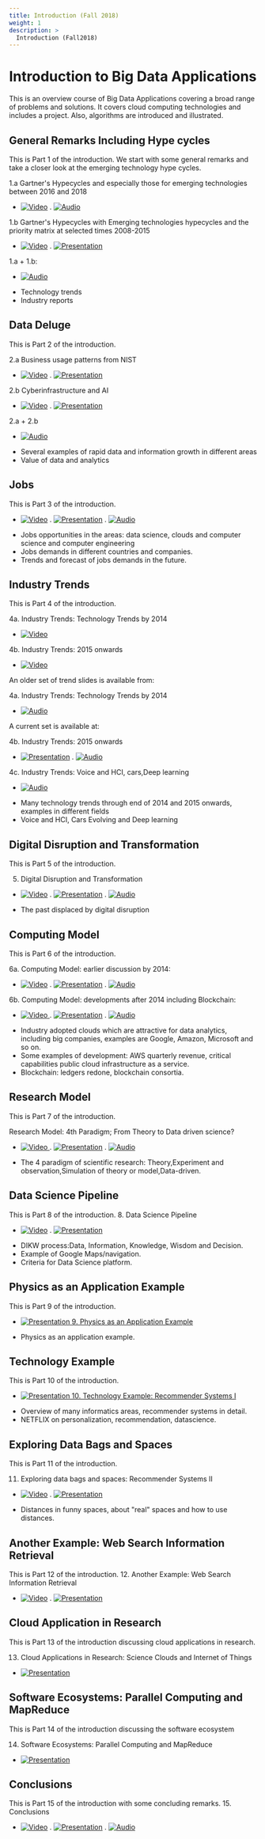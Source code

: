 ```yaml
---
title: Introduction (Fall 2018)
weight: 1
description: >
  Introduction (Fall2018)
---
```


# Introduction to Big Data Applications

This is an overview course of Big Data Applications covering a broad
range of problems and solutions. It covers cloud computing
technologies and includes a project. Also, algorithms are introduced
and illustrated.

## General Remarks Including Hype cycles

This is Part 1 of the introduction. We start with some general remarks and
take a closer look at the emerging technology hype cycles.

1.a Gartner's Hypecycles and especially those for emerging technologies between 2016 and 2018

* [![Video](/images/video.png)](https://drive.google.com/file/d/1ITxfyu5tJReRM5KgEaPWgT3MrQiK6wD1) .
 [![Audio](/images/audio.png)](https://drive.google.com/open?id=1vHd10o92iOqxW0yD35DmTWB2XxrGoXF3)

1.b Gartner's Hypecycles with Emerging technologies hypecycles and the priority matrix at selected times 2008-2015

* [![Video](/images/video.png)](https://drive.google.com/open?id=1uqkUXsVAd_Nwp6nuuWyTIUQxtZZvUK1J) .
[![Presentation](/images/presentation.png)](https://drive.google.com/open?id=18rzv00dUsFeVO6WdWASX6-dc6iVGBjUL)

1.a + 1.b:

* [![Audio](/images/audio.png)](https://drive.google.com/open?id=1vUxKfC4sQUcEZ7O6H8YCbKV5yDoboedH)


- Technology trends
- Industry reports

## Data Deluge

This is Part 2 of the introduction.

2.a Business usage patterns from NIST

* [![Video](/images/video.png)](https://drive.google.com/open?id=1WMPvAsfESLy3X94SVZjfUlSUplJPYVXA) .
[![Presentation](/images/presentation.png)](https://drive.google.com/open?id=1NfWW9yBbqHlJWfrCTuRm_9oPICZtFmuL)

2.b Cyberinfrastructure and AI

* [![Video](/images/video.png)](https://drive.google.com/open?id=1NiyanWoXXPpNGilutPpFBLqFNE948taS) .
[![Presentation](/images/presentation.png)](https://drive.google.com/open?id=1Qp-iQp2ejbFEOnVDPN7LoaqSGYcEdF1P)

 2.a + 2.b

* [![Audio](/images/audio.png)](https://drive.google.com/open?id=1CNZtR1yzNfJ3ezapZbEQl15dEcSPRO-M)


- Several examples of rapid data and information growth in different areas
- Value of data and analytics

## Jobs

This is Part 3 of the introduction.

* [![Video](/images/video.png)](https://drive.google.com/open?id=1tMKNKWa71HZSk9jLNw8jUws9-JlldqZ0) .
[![Presentation](/images/presentation.png)](https://drive.google.com/open?id=1XDookVsbusK5O-_cXMtslZPuQY65_eB) .
[![Audio](/images/audio.png)](https://drive.google.com/open?id=1B4HioBXvUdj4A4LG7roCPd_KU-njzg6R)


- Jobs opportunities in the areas: data science, clouds and computer science and computer engineering
- Jobs demands in different countries and companies.
- Trends and forecast of jobs demands in the future.

## Industry Trends

This is Part 4 of the introduction.

4a. Industry Trends: Technology Trends by 2014

* [![Video](/images/video.png)](https://drive.google.com/open?id=1XzLGhioe3jdtuQo1V7d_B3syH00tbHSH)

4b. Industry Trends: 2015 onwards

* [![Video](/images/video.png)](https://drive.google.com/open?id=18AzztLK0OEgej1g9Gv0jMvMkHIj4REnM)


An older set of trend slides is available from:

4a. Industry Trends: Technology Trends by 2014

* [![Audio](/images/audio.png) ](https://drive.google.com/open?id=144EUUWDjB7KSf2F-lGx83DOxx45eZiVm)


A current set is available at:

 4b. Industry Trends: 2015 onwards

* [![Presentation](/images/presentation.png)](https://drive.google.com/open?id=19IzviYqq92YkvbuPnNoejbOeeLCGtfBi) .
[![Audio](/images/audio.png)](https://drive.google.com/open?id=1UAYnU6Zy6yhliYk0JGJlf3FsNLUFxBP9)

4c. Industry Trends: Voice and HCI, cars,Deep learning

* [![Audio](/images/audio.png)](https://drive.google.com/open?id=1ZAnywdhKqiGpaRtEdcwyEnFWaFt9Mc8u)


- Many technology trends through end of 2014 and 2015 onwards, examples in different fields
- Voice and HCI, Cars Evolving and Deep learning

## Digital Disruption and Transformation

This is Part 5 of the introduction.

5. Digital Disruption and Transformation

* [![Video](/images/video.png)](https://drive.google.com/open?id=1Wo0pf0H_kQNwau6hTO9MccFdx4zHhV-5) .
[![Presentation](/images/presentation.png)](https://drive.google.com/open?id=1aNCfuUm40vuWdqiEjezWesz9SMI23qxZ) .
[![Audio](/images/audio.png)](https://drive.google.com/open?id=1c20hiORYqhcxy1vllKswyCPunFN_njuv)

- The past displaced by digital disruption

## Computing Model

This is Part 6 of the introduction.

6a. Computing Model: earlier discussion by 2014:

* [![Video](/images/video.png)](https://drive.google.com/open?id=1Sqfo3sGOig7S7QVqGj3mP6uY8UwP1fVk) .
[![Presentation](/images/presentation.png)](https://drive.google.com/open?id=1IB3slfjTH-ygTNbQHhBQGqDdT9fpdYYp) .
[![Audio](/images/audio.png)](https://drive.google.com/open?id=11FDYMV_ySAHQEY5YFlVrFzCoEUbnpWNr)


6b.  Computing Model: developments after 2014 including Blockchain:

* [![Video](/images/video.png) ](https://drive.google.com/open?id=1M8wrsLawFnbyBhAAgWS_fulgzMSIAz3P) .
[![Presentation](/images/presentation.png)](https://drive.google.com/open?id=1SZ1a0ffVWaOmIF5YvXCARjJ-x4SX4JNb) .
[![Audio](/images/audio.png)](https://drive.google.com/open?id=1QRqdzfYmoPT6qkJYMe_zSlx_tKkpAF9G)


- Industry adopted clouds which are attractive for data analytics, including big companies, examples are Google, Amazon, Microsoft and so on.
- Some examples of development: AWS quarterly revenue, critical capabilities public cloud infrastructure as a service.
- Blockchain: ledgers redone, blockchain consortia.

## Research Model

This is Part 7 of the introduction.

Research Model: 4th Paradigm; From Theory to Data driven science?

* [![Video](/images/video.png) ](https://drive.google.com/open?id=1eBS5tWafVDnGCUtRsTP2l1fFMITwjn1D) .
[![Presentation](/images/presentation.png)](https://drive.google.com/open?id=1YBItIADnIZr1wLkYBWWtxsLgVg_9lgoO) .
[![Audio](/images/audio.png)](https://drive.google.com/open?id=1NSZwndS7DrHgCuyef0KMHguNGfMawKiv)


- The 4 paradigm of scientific research: Theory,Experiment and observation,Simulation of theory or model,Data-driven.

## Data Science Pipeline

This is Part 8 of the introduction.
8. Data Science Pipeline

* [![Video](/images/video.png)](https://drive.google.com/open?id=1x9DzWBXlimMYgm7EKllNlgwqairTzN2a) .
[![Presentation](/images/presentation.png)](https://drive.google.com/open?id=17rm2m1v-TaxXIYlR36gqKQqs13XumZNi)


- DIKW process:Data, Information, Knowledge, Wisdom and Decision.
- Example of Google Maps/navigation.
- Criteria for Data Science platform.

## Physics as an Application Example

This is Part 9 of the introduction.


* [![Presentation](/images/presentation.png) 9. Physics as an Application Example](https://drive.google.com/open?id=1_qAn4LxVZ2i1k53uj47uvTKU-0T84a0O)


- Physics as an application example.

## Technology Example

This is Part 10 of the introduction.

* [![Presentation](/images/presentation.png) 10. Technology Example: Recommender Systems I](https://drive.google.com/open?id=135zSbironJ1h488CzgqF-KsZumYhyGz6)


- Overview of many informatics areas, recommender systems in detail.
- NETFLIX on personalization, recommendation, datascience.

## Exploring Data Bags and Spaces

This is Part 11 of the introduction.

11. Exploring data bags and spaces: Recommender Systems II

* [![Video](/images/video.png)](https://drive.google.com/open?id=1DlmUYwFTRHL0S_vLQqbumvRHEyicyNt7) .
[![Presentation](/images/presentation.png)](https://drive.google.com/open?id=1keYELndfvM0r4DeedVLPjMY-AAvBHdns)


- Distances in funny spaces, about "real" spaces and how to use distances.

## Another Example: Web Search Information Retrieval

This is Part 12 of the introduction.
 12. Another Example: Web Search Information Retrieval

* [![Video](/images/video.png)](https://drive.google.com/open?id=1SGUB5kLi6Q0B7h6ZsJELAXrpWyrLaNgl) .
[![Presentation](/images/presentation.png)](https://drive.google.com/open?id=1Tv5zMBxqqJOfKbNNqwgyZSAVc0WW2d9E)


## Cloud Application in Research

This is Part 13 of the introduction discussing cloud applications in research.

13. Cloud Applications in Research: Science Clouds and Internet of Things

* [![Presentation](/images/presentation.png)](https://drive.google.com/open?id=16zqsRbdmptrB14IR2iJbOLQUuQzFcm7i)


## Software Ecosystems: Parallel Computing and MapReduce

This is Part 14 of the introduction discussing the software ecosystem

14. Software Ecosystems: Parallel Computing and MapReduce


* [![Presentation](/images/presentation.png)](https://drive.google.com/open?id=1Hn6ReTxBpowvr0UihdChXZZy0Q_lnBRx)


<!--

## Opportunities at Universities

This is Part 15 of the introduction.

[![Video](/images/video.png) 15. Opportunities at Universities](https://drive.google.com/open?id=0B1YZSKYkpykjT3lCcFlkT0NSRUk)

[![Presentation](/images/presentation.png) 15. Opportunities at Universities](https://drive.google.com/open?id=0B1YZSKYkpykjZ1RrZEtaSjNiS0U)

-->

## Conclusions

This is Part 15 of the introduction with some concluding remarks.
 15. Conclusions

* [![Video](/images/video.png)](https://drive.google.com/open?id=1r8n-KVp2gnaamjSSsIiK5DLYi5hbAMK-) .
[![Presentation](/images/presentation.png)](https://drive.google.com/open?id=1pEkhIhF1syhxY1iZX287-xc7qmBcjBkP) .
[![Audio](/images/audio.png)](https://drive.google.com/open?id=1gt5ClfCnn72bWJxlnbTCAueSJ-25zBC7)









